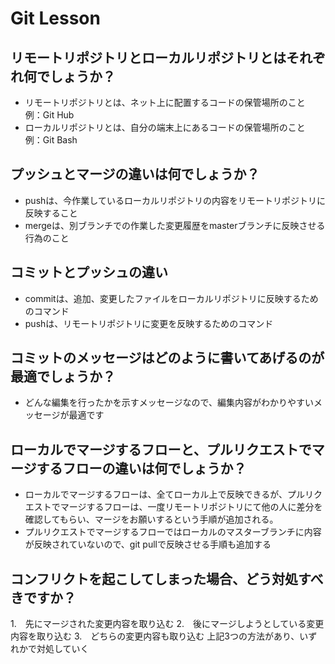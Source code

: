 # Git Lesson

## リモートリポジトリとローカルリポジトリとはそれぞれ何でしょうか？

* リモートリポジトリとは、ネット上に配置するコードの保管場所のこと　例：Git Hub
* ローカルリポジトリとは、自分の端末上にあるコードの保管場所のこと　例：Git Bash

## プッシュとマージの違いは何でしょうか？

* pushは、今作業しているローカルリポジトリの内容をリモートリポジトリに反映すること
* mergeは、別ブランチでの作業した変更履歴をmasterブランチに反映させる行為のこと


## コミットとプッシュの違い
* commitは、追加、変更したファイルをローカルリポジトリに反映するためのコマンド
* pushは、リモートリポジトリに変更を反映するためのコマンド


## コミットのメッセージはどのように書いてあげるのが最適でしょうか？

* どんな編集を行ったかを示すメッセージなので、編集内容がわかりやすいメッセージが最適です

## ローカルでマージするフローと、プルリクエストでマージするフローの違いは何でしょうか？

* ローカルでマージするフローは、全てローカル上で反映できるが、プルリクエストでマージするフローは、一度リモートリポジトリにて他の人に差分を確認してもらい、マージをお願いするという手順が追加される。
* プルリクエストでマージするフローではローカルのマスターブランチに内容が反映されていないので、git pullで反映させる手順も追加する


## コンフリクトを起こしてしまった場合、どう対処すべきですか？

1.　先にマージされた変更内容を取り込む
2.　後にマージしようとしている変更内容を取り込む
3.　どちらの変更内容も取り込む
上記3つの方法があり、いずれかで対処していく
